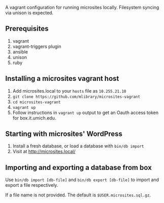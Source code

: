A vagrant configuration for running microsites locally. Filesystem syncing via unison is expected.

## Prerequisites

1. vagrant
1. vagrant-triggers plugin
1. ansible
1. unison
1. ruby

## Installing a microsites vagrant host

1. Add microsites.local to your `hosts` file as `10.255.21.10`
1. `git clone https://github.com/mlibrary/microsites-vagrant`
1. `cd microsites-vagrant`
1. `vagrant up`
1. Follow instructions in `vagrant up` output to get an Oauth access token for box.it.umich.edu.

## Starting with microsites' WordPress

1. Install a fresh database, or load a database with `bin/db import`
1. Visit at http://microsites.local/

## Importing and exporting a database from box

Use `bin/db import [db-file]` and `bin/db export [db-file]` to import and export a file respectively.

If a file name is not provided. The default is `$USER.microsites.sql.gz`.
